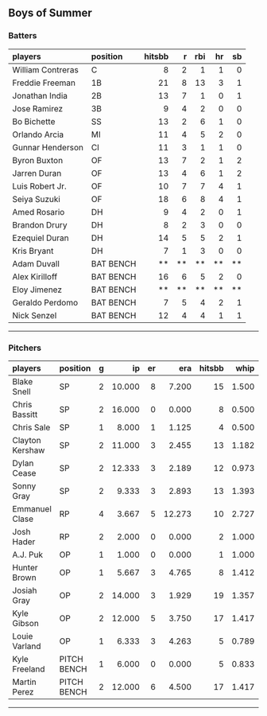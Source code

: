 ## Boys of Summer

### Batters

 
|players           |position  | hitsbb|  r| rbi| hr| sb| 
|:-----------------|:---------|------:|--:|---:|--:|--:| 
|William Contreras |C         |      8|  2|   1|  1|  0| 
|Freddie Freeman   |1B        |     21|  8|  13|  3|  1| 
|Jonathan India    |2B        |     13|  7|   1|  0|  1| 
|Jose Ramirez      |3B        |      9|  4|   2|  0|  0| 
|Bo Bichette       |SS        |     13|  2|   6|  1|  0| 
|Orlando Arcia     |MI        |     11|  4|   5|  2|  0| 
|Gunnar Henderson  |CI        |     11|  3|   1|  1|  0| 
|Byron Buxton      |OF        |     13|  7|   2|  1|  2| 
|Jarren Duran      |OF        |     13|  4|   6|  1|  2| 
|Luis Robert Jr.   |OF        |     10|  7|   7|  4|  1| 
|Seiya Suzuki      |OF        |     18|  6|   8|  4|  1| 
|Amed Rosario      |DH        |      9|  4|   2|  0|  1| 
|Brandon Drury     |DH        |      8|  2|   3|  0|  0| 
|Ezequiel Duran    |DH        |     14|  5|   5|  2|  1| 
|Kris Bryant       |DH        |      7|  1|   3|  0|  0| 
|Adam Duvall       |BAT BENCH |     **| **|  **| **| **| 
|Alex Kirilloff    |BAT BENCH |     16|  6|   5|  2|  0| 
|Eloy Jimenez      |BAT BENCH |     **| **|  **| **| **| 
|Geraldo Perdomo   |BAT BENCH |      7|  5|   4|  2|  1| 
|Nick Senzel       |BAT BENCH |     12|  4|   4|  1|  1| 


* * *

### Pitchers

 
|players         |position    |  g|     ip| er|    era| hitsbb|  whip| so|  w| sv| 
|:---------------|:-----------|--:|------:|--:|------:|------:|-----:|--:|--:|--:| 
|Blake Snell     |SP          |  2| 10.000|  8|  7.200|     15| 1.500|  9|  0|  0| 
|Chris Bassitt   |SP          |  2| 16.000|  0|  0.000|      8| 0.500| 15|  1|  0| 
|Chris Sale      |SP          |  1|  8.000|  1|  1.125|      4| 0.500|  9|  0|  0| 
|Clayton Kershaw |SP          |  2| 11.000|  3|  2.455|     13| 1.182| 15|  1|  0| 
|Dylan Cease     |SP          |  2| 12.333|  3|  2.189|     12| 0.973|  8|  0|  0| 
|Sonny Gray      |SP          |  2|  9.333|  3|  2.893|     13| 1.393| 13|  0|  0| 
|Emmanuel Clase  |RP          |  4|  3.667|  5| 12.273|     10| 2.727|  4|  0|  2| 
|Josh Hader      |RP          |  2|  2.000|  0|  0.000|      2| 1.000|  4|  0|  0| 
|A.J. Puk        |OP          |  1|  1.000|  0|  0.000|      1| 1.000|  2|  0|  1| 
|Hunter Brown    |OP          |  1|  5.667|  3|  4.765|      8| 1.412|  8|  1|  0| 
|Josiah Gray     |OP          |  2| 14.000|  3|  1.929|     19| 1.357|  8|  1|  0| 
|Kyle Gibson     |OP          |  2| 12.000|  5|  3.750|     17| 1.417| 10|  1|  0| 
|Louie Varland   |OP          |  1|  6.333|  3|  4.263|      5| 0.789|  7|  1|  0| 
|Kyle Freeland   |PITCH BENCH |  1|  6.000|  0|  0.000|      5| 0.833|  8|  1|  0| 
|Martin Perez    |PITCH BENCH |  2| 12.000|  6|  4.500|     17| 1.417| 10|  1|  0| 


* * *


